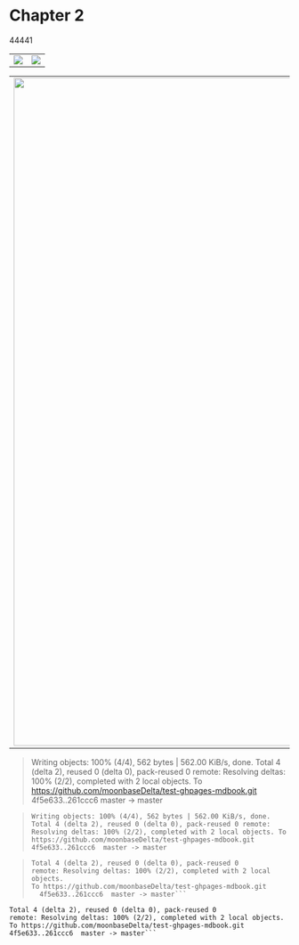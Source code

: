 # Chapter 2
44441

<table xmlns="http://www.w3.org/1999/html">
	<tr >
	    <td><img src="https://resize.indiatvnews.com/en/resize/newbucket/730_-/2020/04/eu2zm8ixqaaa09p-1586145604.jpg"></td> 
        <td><img src="https://www.campbells.com/wp-content/uploads/2020/06/Condensed-Can-Wordmark-926x1024.png"></td>
	</tr>
</table>

<table xmlns="http://www.w3.org/1999/html">
	<tr >
	    <td><img width="1200" src="https://www.campbells.com/wp-content/uploads/2020/06/Condensed-Can-Wordmark-926x1024.png"></td> 
        <td>
			<code>warning: LF will be replaced by CRLF in src/chapter_2.md.
The file will have its original line endings in your working directory
warning: LF will be replaced by CRLF in src/chapter_2.md.
The file will have its original line endings in your working directory
[master 261ccc6] a
 1 file changed, 15 insertions(+), 1 deletion(-)
Enumerating objects: 7, done.
Counting objects: 100% (7/7), done.
Delta compression using up to 6 threads
Compressing objects: 100% (4/4), done.
Writing objects: 100% (4/4), 562 bytes | 562.00 KiB/s, done.
Total 4 (delta 2), reused 0 (delta 0), pack-reused 0
remote: Resolving deltas: 100% (2/2), completed with 2 local objects.
To https://github.com/moonbaseDelta/test-ghpages-mdbook.git
   4f5e633..261ccc6  master -> master
			</code>
		</td>
	</tr>
</table>

> Writing objects: 100% (4/4), 562 bytes | 562.00 KiB/s, done.
> Total 4 (delta 2), reused 0 (delta 0), pack-reused 0
> remote: Resolving deltas: 100% (2/2), completed with 2 local objects.
> To https://github.com/moonbaseDelta/test-ghpages-mdbook.git
>   4f5e633..261ccc6  master -> master


> `Writing objects: 100% (4/4), 562 bytes | 562.00 KiB/s, done.
> Total 4 (delta 2), reused 0 (delta 0), pack-reused 0
> remote: Resolving deltas: 100% (2/2), completed with 2 local objects.
> To https://github.com/moonbaseDelta/test-ghpages-mdbook.git
>   4f5e633..261ccc6  master -> master`



> ```Writing objects: 100% (4/4), 562 bytes | 562.00 KiB/s, done.
> Total 4 (delta 2), reused 0 (delta 0), pack-reused 0
> remote: Resolving deltas: 100% (2/2), completed with 2 local objects.
> To https://github.com/moonbaseDelta/test-ghpages-mdbook.git
>   4f5e633..261ccc6  master -> master```

```Writing objects: 100% (4/4), 562 bytes | 562.00 KiB/s, done.
Total 4 (delta 2), reused 0 (delta 0), pack-reused 0
remote: Resolving deltas: 100% (2/2), completed with 2 local objects.
To https://github.com/moonbaseDelta/test-ghpages-mdbook.git
4f5e633..261ccc6  master -> master```
